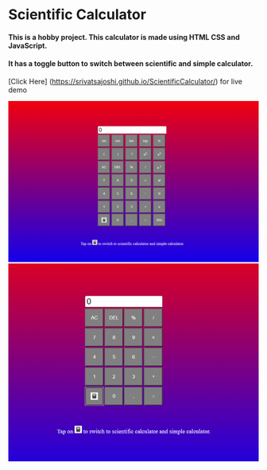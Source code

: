 # Scientific Calculator

#### This is a hobby project. This calculator is made using HTML CSS and JavaScript.

#### It has a toggle button to switch between scientific and simple calculator.

[Click Here] (https://srivatsajoshi.github.io/ScientificCalculator/) for live demo

<div style="text-align:center"><img src="./sci.png"/></div>
<div style="text-align:center"><img src="./simp.png" /></div>

